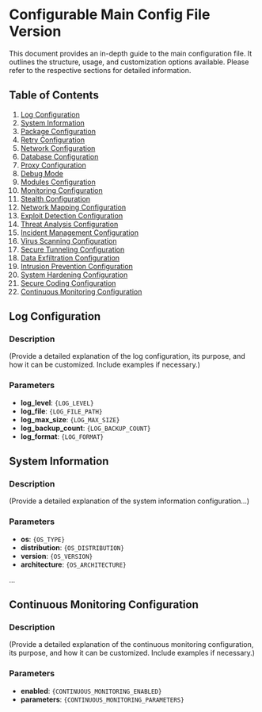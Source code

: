 
# Configurable Main Config File Version
This document provides an in-depth guide to the main configuration file. It outlines the structure, usage, and customization options available. Please refer to the respective sections for detailed information.

## Table of Contents
1. [Log Configuration](#log-configuration)
2. [System Information](#system-information)
3. [Package Configuration](#package-configuration)
4. [Retry Configuration](#retry-configuration)
5. [Network Configuration](#network-configuration)
6. [Database Configuration](#database-configuration)
7. [Proxy Configuration](#proxy-configuration)
8. [Debug Mode](#debug-mode)
9. [Modules Configuration](#modules-configuration)
10. [Monitoring Configuration](#monitoring-configuration)
11. [Stealth Configuration](#stealth-configuration)
12. [Network Mapping Configuration](#network-mapping-configuration)
13. [Exploit Detection Configuration](#exploit-detection-configuration)
14. [Threat Analysis Configuration](#threat-analysis-configuration)
15. [Incident Management Configuration](#incident-management-configuration)
16. [Virus Scanning Configuration](#virus-scanning-configuration)
17. [Secure Tunneling Configuration](#secure-tunneling-configuration)
18. [Data Exfiltration Configuration](#data-exfiltration-configuration)
19. [Intrusion Prevention Configuration](#intrusion-prevention-configuration)
20. [System Hardening Configuration](#system-hardening-configuration)
21. [Secure Coding Configuration](#secure-coding-configuration)
22. [Continuous Monitoring Configuration](#continuous-monitoring-configuration)

## Log Configuration
### Description
(Provide a detailed explanation of the log configuration, its purpose, and how it can be customized. Include examples if necessary.)

### Parameters
- **log_level**: `{LOG_LEVEL}`
- **log_file**: `{LOG_FILE_PATH}`
- **log_max_size**: `{LOG_MAX_SIZE}`
- **log_backup_count**: `{LOG_BACKUP_COUNT}`
- **log_format**: `{LOG_FORMAT}`

## System Information
### Description
(Provide a detailed explanation of the system information configuration...)

### Parameters
- **os**: `{OS_TYPE}`
- **distribution**: `{OS_DISTRIBUTION}`
- **version**: `{OS_VERSION}`
- **architecture**: `{OS_ARCHITECTURE}`

...

## Continuous Monitoring Configuration
### Description
(Provide a detailed explanation of the continuous monitoring configuration, its purpose, and how it can be customized. Include examples if necessary.)

### Parameters
- **enabled**: `{CONTINUOUS_MONITORING_ENABLED}`
- **parameters**: `{CONTINUOUS_MONITORING_PARAMETERS}`
